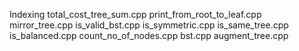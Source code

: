 
Indexing 
total_cost_tree_sum.cpp
print_from_root_to_leaf.cpp
mirror_tree.cpp
is_valid_bst.cpp
is_symmetric.cpp
is_same_tree.cpp
is_balanced.cpp
count_no_of_nodes.cpp
bst.cpp
augment_tree.cpp
